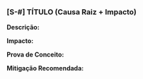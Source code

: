 ### [S-#] TÍTULO (Causa Raiz + Impacto)

**Descrição:**

**Impacto:**

**Prova de Conceito:**

**Mitigação Recomendada:**
